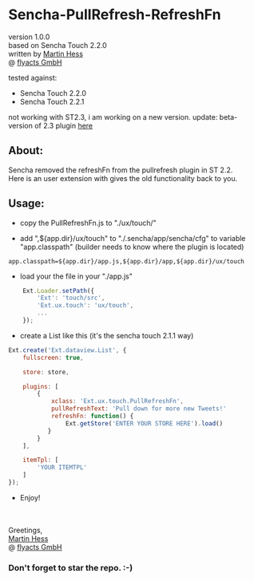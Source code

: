 Sencha-PullRefresh-RefreshFn
============================

version 1.0.0  
based on Sencha Touch 2.2.0  
written by [Martin Hess](https://github.com/p5hema2)  
@ [flyacts GmbH](http://www.flyacts.com)

tested against:
- Sencha Touch 2.2.0
- Sencha Touch 2.2.1

not working with ST2.3, i am working on a new version.
update: beta-version of 2.3 plugin [here](http://www.sencha.com/forum/showthread.php?261763-PullRefresh-without-refreshFn&p=1007532#post1007532)

## About:

Sencha removed the refreshFn from the pullrefresh plugin in ST 2.2.  
Here is an user extension with gives the old functionality back to you.

## Usage:


- copy the PullRefreshFn.js to "./ux/touch/"

- add ",${app.dir}/ux/touch" to "./.sencha/app/sencha/cfg" to variable "app.classpath" 
(builder needs to know where the plugin is located)

```
app.classpath=${app.dir}/app.js,${app.dir}/app,${app.dir}/ux/touch
```

- load your the file in your "./app.js"

```javascript
    Ext.Loader.setPath({  
    	'Ext': 'touch/src',  
    	'Ext.ux.touch': 'ux/touch',  
    	...
    });
```

- create a List like this (it's the sencha touch 2.1.1 way)

```javascript
Ext.create('Ext.dataview.List', {
	fullscreen: true,

	store: store,

	plugins: [
		{
			xclass: 'Ext.ux.touch.PullRefreshFn',
			pullRefreshText: 'Pull down for more new Tweets!'
			refreshFn: function() { 
				Ext.getStore('ENTER YOUR STORE HERE').load()
		   }
		}
	],

	itemTpl: [
		'YOUR ITEMTPL'
	]
});
```


- Enjoy!

<br><br>
Greetings,  
[Martin Hess](https://github.com/p5hema2)  
@ [flyacts GmbH](http://www.flyacts.com)
### Don't forget to star the repo. :-)
